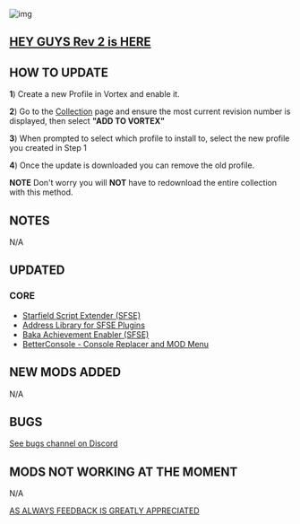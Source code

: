![img](https://s12.gifyu.com/images/SoH8R.png)

## [HEY GUYS Rev 2 is HERE](https://)

## HOW TO UPDATE

**1**) Create a new Profile in Vortex and enable it.

**2**) Go to the [Collection](https://next.nexusmods.com/starfield/collections/7otut2?utm_source=copy&utm_medium=social&utm_campaign=share_collection) page and ensure the most current revision number is displayed, then select **"ADD TO VORTEX"**

**3**) When prompted to select which profile to install to, select the new profile you created in Step 1

**4**) Once the update is downloaded you can remove the old profile.

**NOTE** Don't worry you will **NOT** have to redownload the entire collection with this method.

## NOTES

N/A 

## UPDATED

### CORE
- [Starfield Script Extender (SFSE)](https://www.nexusmods.com/starfield/mods/106)
- [Address Library for SFSE Plugins](https://www.nexusmods.com/starfield/mods/3256)
- [Baka Achievement Enabler (SFSE)](https://www.nexusmods.com/starfield/mods/658)
- [BetterConsole - Console Replacer and MOD Menu](https://www.nexusmods.com/starfield/mods/3683?tab=description)

## NEW MODS ADDED

N/A

## BUGS

[See bugs channel on Discord](https://discord.gg/xZNztPjA2u)

## MODS NOT WORKING AT THE MOMENT

N/A

[AS ALWAYS FEEDBACK IS GREATLY APPRECIATED](https://)